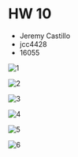 # HW 10

* Jeremy Castillo
* jcc4428
* 16055

![1](screenshots/IMG_0560.jpg)

![2](screenshots/IMG_0561.jpg)

![3](screenshots/IMG_0562.jpg)

![4](screenshots/IMG_0563.jpg)

![5](screenshots/IMG_0564.jpg)

![6](screenshots/IMG_0565.jpg)

